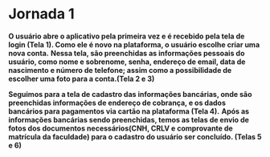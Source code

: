 # **Jornada 1**

**O usuário abre o aplicativo pela primeira vez e é recebido pela tela de login (Tela 1). Como ele é novo na plataforma, o usuário escolhe criar uma nova conta.**
**Nessa tela, são preenchidas as informações pessoais do usuário, como nome e sobrenome, senha, endereço de email, data de nascimento e número de telefone; assim como a possibilidade de
escolher uma foto para a conta.(Tela 2 e 3)**

**Seguimos para a tela de cadastro das informações bancárias, onde são preenchidas informações de endereço de cobrança, e os dados bancários para pagamentos via cartão na plataforma (Tela 4).**
**Após as informações bancárias sendo preenchidas, temos as telas de envio de fotos dos documentos necessários(CNH, CRLV e comprovante de matrícula da faculdade)
para o cadastro do usuário ser concluído. (Telas 5 e 6)**
